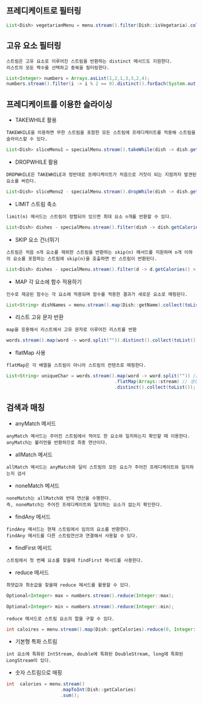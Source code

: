 프레디케이트로 필터링
-----

```Java
List<Dish> vegetarianMenu = menu.stream().filter(Dish::isVegetaria).collect(toList()); // 채식 요리인지 확인하는 메서드 참조
```

고유 요소 필터링
-----

```
스트림은 고유 요소로 이루어진 스트림을 반환하는 distinct 메서드도 지원한다.
리스트의 모둔 짝수를 선택하고 중복을 필터링한다.
```
```Java
List<Integer> numbers = Arrays.asList(1,2,1,3,3,2,4);
numbers.stream().filter(i -> i % 2 == 0).distinct().forEach(System.out::println);
```

프레디케이트를 이용한 슬라이싱
----

+ TAKEWHILE 활용
```
TAKEWHILE을 이용하면 무한 스트림을 포함한 모든 스트림에 프레디케이트를 적용해 스트림을 슬라이스할 수 있다.
```
```Java
List<Dish> sliceMenu1 = specialMenu.stream().takeWhile(dish -> dish.getCalories() < 320).collect(toList());
```

+ DROPWHILE 활용
```
DROPWHILE은 TAKEWHILE과 정반대로 프레디케이트가 처음으로 거짓이 되는 지점까지 발견된 요소를 버린다.
```
```Java
List<Dish> sliceMenu2 - specialMenu.stream().dropWhile(dish -> dish.getCalories() < 320).collect(toList());
```

+ LIMIT 스트림 축소
```
limit(n) 메서드는 스트림이 정렬되어 있으면 최대 요소 n개를 반환할 수 있다.
```
```Java
List<Dish> dishes - specialMenu.stream().filter(dish -> dish.getCalories() > 300).limit(3).collect(toList());
```

+ SKIP 요소 건너뛰기
```
스트림은 처음 n개 요소를 제외한 스트림을 반환하는 skip(n) 메서드를 지원하며 n개 이하의 요소를 포함하는 스트림에 skip(n)을 호출하면 빈 스트림이 반환된다.
```
```Java
List<Dish> dishes - specialMenu.stream().filter(d -> d.getCalories() > 300).skip(2).collect(toList());
```

+ MAP 각 요소에 함수 적용하기
```
인수로 제공된 함수는 각 요소에 적용되며 함수를 적용한 결과가 새로운 요소로 매핑된다.
```
```Java
List<String> dishNames = menu.stream().map(Dish::getName).collect(toList());
```

+ 리스트 고유 문자 반환
```
map을 응용해서 리스트에서 고유 문자로 이루어진 리스트를 반환
```
```Java
words.stream().map(word -> word.split("")).distinct().collect(toList()); // 단어의 중복 문자를 제거후 split으로 나눔
```

+ flatMap 사용
```
flatMap은 각 배열을 스트림이 아니라 스트림의 컨텐츠로 매핑한다.
```
```Java
List<String> uniqueChar = words.stream().map(word -> word.split("")) // 각 단어를 개별 문자를 포함하는 배열로 변환
                                        .flatMap(Arrays::stream) // 생성된 스트림을 하나의 스트림으로 평면화
                                        .distinct().collect(toList());
```

검색과 매칭
-----

+ anyMatch 메서드
```
anyMatch 메서드는 주어진 스트림에서 적어도 한 요소와 일치하는지 확인할 때 이용한다.
anyMatch는 불리언을 반환하므로 최종 연산이다.
```

+ allMatch 메서드
```
allMatch 메서드는 anyMatch와 달리 스트림의 모든 요소가 주어진 프레디케이트와 일치하는지 검사
```

+ noneMatch 메서드
```
noneMatch는 allMatch와 반대 연산을 수행한다.
즉, noneMatch는 주어진 프레디케이트와 일치하는 요소가 없는지 확인한다.
```

+ findAny 메서드
```
findAny 메서드는 현재 스트림에서 임의의 요소를 반환한다.
findAny 메서드를 다른 스트림연산과 연결해서 사용할 수 있다.
```

+ findFirst 메서드
```
스트림에서 첫 번째 요소를 찾을때 findFirst 메서드를 사용한다.
```

+ reduce 메서드
```
최댓값과 최솟값을 찾을때 reduce 메서드를 활용할 수 있다.
```
```Java
Optional<Integer> max = numbers.stream().reduce(Integer::max);

Optional<Integer> min = numbers.stream().reduce(Integer::min);
```
```
reduce 메서드로 스트림 요소의 합을 구할 수 있다.
```
```Java
int caloires = menu.stream().map(Dish::getCalories).reduce(0, Integer::sum);
```

+ 기본형 특화 스트림
```
int 요소에 특화된 IntStream, double에 특화된 DoubleStream, long에 특화된 LongStream이 있다.
```

+ 숫자 스트림으로 매핑
```Java
int  calories = menu.stream()
                    .mapToInt(Dish::getCalories)
                    .sum();
```





